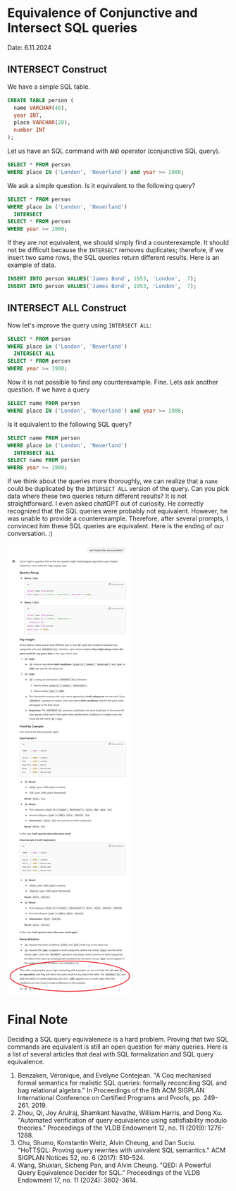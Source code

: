 # Equivalence of Conjunctive and Intersect SQL queries
Date: 6.11.2024

## INTERSECT Construct

We have a simple SQL table.

```sql
CREATE TABLE person (
  name VARCHAR(40),
  year INT,
  place VARCHAR(20),
  number INT
);
```

Let us have an SQL command with `AND` operator (conjunctive SQL query). 

```sql
SELECT * FROM person 
WHERE place IN ('London', 'Neverland') and year >= 1900;
```

We ask a simple question. Is it equivalent to the following query?

```sql
SELECT * FROM person 
WHERE place in ('London', 'Neverland')
  INTERSECT
SELECT * FROM person 
WHERE year >= 1900;
```

If they are not equivalent, we should simply find a counterexample. It should not be difficult because the `INTERSECT` removes duplicates; therefore, if we insert two same rows, the SQL queries return different results. Here is an example of data.

```sql
INSERT INTO person VALUES('James Bond', 1953, 'London',  7);
INSERT INTO person VALUES('James Bond', 1953, 'London',  7);
```


## INTERSECT ALL Construct

Now let's improve the query using `INTERSECT ALL`:

```sql
SELECT * FROM person 
WHERE place in ('London', 'Neverland')
  INTERSECT ALL
SELECT * FROM person 
WHERE year >= 1900;
```

Now it is not possible to find any counterexample. Fine. Lets ask another question. If we have a query 

```sql
SELECT name FROM person 
WHERE place IN ('London', 'Neverland') and year >= 1900;
```

Is it equivalent to the following SQL query?

```sql
SELECT name FROM person 
WHERE place in ('London', 'Neverland')
  INTERSECT ALL
SELECT name FROM person 
WHERE year >= 1900;
```

If we think about the queries more thoroughly, we can realize that a `name` could be duplicated by the `INTERSECT ALL` version of the query. Can you pick data where these two queries return different results? It is not straightforward. I even asked chatGPT out of curiosity. He correctly recognized that the SQL queries were probably not equivalent. However, he was unable to provide a counterexample. Therefore, after several prompts, I convinced him these SQL queries are equivalent. Here is the ending of our conversation. :) 

<img src="chat.png" alt="Are SQL commands equivalent"/>


# Final Note

Deciding a SQL query equivalenece is a hard problem. Proving that two SQL commands are equivalent is still an open question for many queries. Here is a list of several articles that deal with SQL formalization and SQL query equivalence.

1. Benzaken, Véronique, and Evelyne Contejean. "A Coq mechanised formal semantics for realistic SQL queries: formally reconciling SQL and bag relational algebra." In Proceedings of the 8th ACM SIGPLAN International Conference on Certified Programs and Proofs, pp. 249-261. 2019.
2. Zhou, Qi, Joy Arulraj, Shamkant Navathe, William Harris, and Dong Xu. "Automated verification of query equivalence using satisfiability modulo theories." Proceedings of the VLDB Endowment 12, no. 11 (2019): 1276-1288.
3. Chu, Shumo, Konstantin Weitz, Alvin Cheung, and Dan Suciu. "HoTTSQL: Proving query rewrites with univalent SQL semantics." ACM SIGPLAN Notices 52, no. 6 (2017): 510-524.
4. Wang, Shuxian, Sicheng Pan, and Alvin Cheung. "QED: A Powerful Query Equivalence Decider for SQL." Proceedings of the VLDB Endowment 17, no. 11 (2024): 3602-3614.